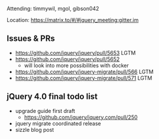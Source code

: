 Attending: timmywil, mgol, gibson042

Location: https://matrix.to/#/#jquery_meeting:gitter.im

## Issues & PRs
* https://github.com/jquery/jquery/pull/5653 LGTM
* https://github.com/jquery/jquery/pull/5652
	- will look into more possibilities with docker
* https://github.com/jquery/jquery-migrate/pull/566 LGTM
* https://github.com/jquery/jquery-migrate/pull/571 LGTM

## jQuery 4.0 final todo list
* upgrade guide first draft
	- https://github.com/jquery/jquery.com/pull/250
* jquery migrate coordinated release
* sizzle blog post
